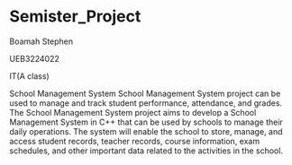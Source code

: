 # Semister_Project



Boamah Stephen




UEB3224022


IT(A class)


School Management System
School Management System project can be used to manage and track student performance, attendance, and grades. The School Management System project aims to develop a School Management System in C++ that can be used by schools
to manage their daily operations.
The system will enable the school to store, manage, and access student records, teacher records, course information, exam schedules, and other important data related to the activities in the school.
